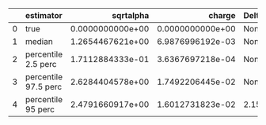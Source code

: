 |    | estimator            |        sqrtalpha |           charge | Delta Phi_phi      | Ncycles vacuum     |
|---:|:---------------------|-----------------:|-----------------:|:-------------------|:-------------------|
|  0 | true                 | 0.0000000000e+00 | 0.0000000000e+00 | None               | 59549.243173002156 |
|  1 | median               | 1.2654467621e+00 | 6.9876996192e-03 | None               | None               |
|  2 | percentile 2.5 perc  | 1.7112884333e-01 | 3.6367697218e-04 | None               | None               |
|  3 | percentile 97.5 perc | 2.6284404578e+00 | 1.7492206445e-02 | None               | None               |
|  4 | percentile 95 perc   | 2.4791660917e+00 | 1.6012731823e-02 | 2.1577628274681047 | None               |